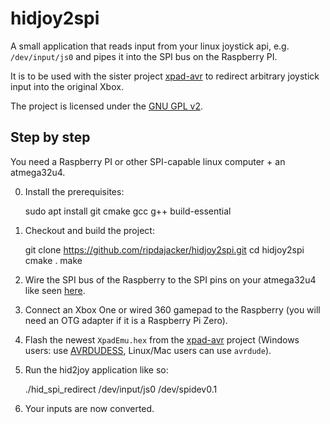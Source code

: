 # hidjoy2spi

A small application that reads input from your linux joystick api, e.g. `/dev/input/js0`
and pipes it into the SPI bus on the Raspberry PI.

It is to be used with the sister project [xpad-avr](https://github.com/ripdajacker/xpad-avr)
to redirect arbitrary joystick input into the original Xbox.

The project is licensed under the [GNU GPL v2](https://www.gnu.org/licenses/old-licenses/gpl-2.0.txt).

## Step by step

You need a Raspberry PI or other SPI-capable linux computer + an atmega32u4.

0. Install the prerequisites:

    sudo apt install git cmake gcc g++ build-essential

1. Checkout and build the project:

    git clone https://github.com/ripdajacker/hidjoy2spi.git
    cd hidjoy2spi
    cmake .
    make
    
2. Wire the SPI bus of the Raspberry to the SPI pins on your atmega32u4 like seen [here](https://github.com/ripdajacker/xpad-avr/blob/master/xpad-avr-wiring.pdf).

3. Connect an Xbox One or wired 360 gamepad to the Raspberry (you will need an OTG adapter if it is a Raspberry Pi Zero).

4. Flash the newest `XpadEmu.hex` from the [xpad-avr]() project (Windows users: use [AVRDUDESS](https://github.com/zkemble/AVRDUDESS), Linux/Mac users can use `avrdude`).

5. Run the hid2joy application like so:

    ./hid_spi_redirect /dev/input/js0 /dev/spidev0.1

6. Your inputs are now converted.
